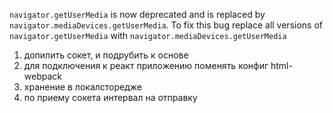 
`navigator.getUserMedia` is now deprecated and is replaced by `navigator.mediaDevices.getUserMedia`. To fix this bug replace all versions of `navigator.getUserMedia` with `navigator.mediaDevices.getUserMedia`

1) допилить сокет, и подрубить к основе
2) для подключения к реакт приложению поменять конфиг html-webpack
3) хранение в локалсторедже
4) по приему сокета интервал на отправку
